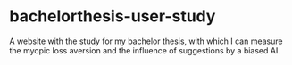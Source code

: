 # bachelorthesis-user-study
A website with the study for my bachelor thesis, with which I can measure the myopic loss aversion and the influence of suggestions by a biased AI.
